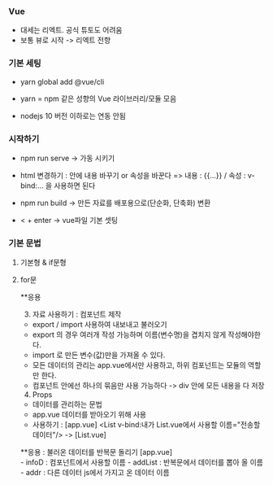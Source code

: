 ### Vue 
- 대세는 리엑트. 공식 튜토도 어려움
- 보통 뷰로 시작 -> 리엑트 전향

### 기본 세팅
- yarn global add @vue/cli 

- yarn = npm 같은 성향의 Vue 라이브러리/모듈 모음
- nodejs 10 버전 이하로는 연동 안됨

### 시작하기
- npm run serve -> 가동 시키기
- html 변경하기 : 안에 내용 바꾸기 or 속성을 바꾼다  => 내용 : {{...}} / 속성 : v-bind:... 을 사용하면 된다
- npm run build -> 만든 자료를 배포용으로(단순화, 단축화) 변환

- < + enter -> vue파일 기본 셋팅

### 기본 문법

1) 기본형 & if문형
    <template>
    <div id="app">
        <img alt="Vue logo" src="./assets/logo.png">
        <!-- html 작성하는 곳  -->
        <p v-bind:style="스타일">{{ 글씨 }}</p> <!-- 기본형 : v-bind: = : 축약어 --> 
        <div v-if="보여줄까요"><p>글씨</p></div> <!-- if문 -->
    </div>
    </template>

    <script>
    // html은 모두 데이터를 통해서 만든다!! 
    export default {
    name: 'app',
    data(){ // html에 뿌릴 데이터를 저장하는 공간
        return{
        글씨: '오호', // 한글로 명령어를 넣어도 상관없다!
        스타일 : 'font-size: 30px',
        보여줄까요 : true,
        }
    },
    components: {
    }
    }
    </script>

    <style>
    #app {
    font-family: 'Avenir', Helvetica, Arial, sans-serif;
    -webkit-font-smoothing: antialiased;
    -moz-osx-font-smoothing: grayscale;
    text-align: center;
    color: #2c3e50;
    margin-top: 60px;
    }
    </style>

2) for문
    <template>
    <div id="app">
        <img alt="Vue logo" src="./assets/logo.png">
        <!-- html 작성하는 곳  -->
        <p v-for="상품 in 상품목록">{{상품}}</p>
        <!-- 반복문의 경우 데이터의 갯수 만큼 반복을 해준다. -->
    </div>
    </template>

    <script>
    // html은 모두 데이터를 통해서 만든다!! 
    export default {
    name: 'app',
    data(){
        return{
        상품목록 : ['신발', '바지', '아우터']
        }
    },
    components: {
    }
    }
    </script>

    <style>
    #app {
    font-family: 'Avenir', Helvetica, Arial, sans-serif;
    -webkit-font-smoothing: antialiased;
    -moz-osx-font-smoothing: grayscale;
    text-align: center;
    color: #2c3e50;
    margin-top: 60px;
    }
    </style>

    **응용
    <template>
    <div id="app">
        <img alt="Vue logo" src="./assets/logo.png">
        <!-- html 작성하는 곳  -->
        <div v-for="dataList in posts">
        <h4>{{ dataList.title }}</h4>
        <p>{{ dataList.date }}</p>
        </div>

    </div>
    </template>

    <script>
    // html은 모두 데이터를 통해서 만든다!! 
    export default {
    name: 'app',
    data(){
        return{
        posts : [ 
            {
            title :'오늘의 일기',
            date :'4월 20일'
            },
            {
            title :'수분크림 추천',
            date :'3월4일'
            },
            {
            title :'강남 맛집 후기',
            date :'2월 22일'
            }
        ],
        }
    },
    components: {
    }
    }
    </script>

    <style>
    #app {
    font-family: 'Avenir', Helvetica, Arial, sans-serif;
    -webkit-font-smoothing: antialiased;
    -moz-osx-font-smoothing: grayscale;
    text-align: center;
    color: #2c3e50;
    margin-top: 60px;
    }
    </style>

    3) 자료 사용하기 : 컴포넌트 제작
    - export / import 사용하여 내보내고 불러오기
    - export 의 경우 여러개 작성 가능하며 이름(변수명)을 겹치지 않게 작성해야한다.
    - import 로 만든 변수(값)만을 가져올 수 있다.
    - 모든 데이터의 관리는 app.vue에서만 사용하고, 하위 컴포넌트는 모듈의 역할만 한다.
    - 컴포넌트 안에선 하나의 묶음만 사용 가능하다 -> div 안에 모든 내용을 다 저장

    4) Props
    - 데이터를 관리하는 문법
    - app.vue 데이터를 받아오기 위해 사용
    - 사용하기 : 
        [app.vue] <List v-bind:내가 List.vue에서 사용할 이름="전송할 데이터"/> -> <List v-bind:infoD="post"/>
        [List.vue] <script>
                    export default {
                        props:{
                            infoD: String// 데이터의 타입을 선언해줌
                        }
                    }
                    </script>

    **응용 : 불러온 데이터를 반복문 돌리기
    [app.vue] 
        <Card v-bind:infoD="addList" v-for="addList in addr" />   
            - infoD : 컴포넌트에서 사용할 이름
            - addList : 반복문에서 데이터를 뽑아 올 이름
            - addr : 다른 데이터 js에서 가지고 온 데이터 이름
        <script>
        import Card from './components/Card.vue';
        import Post from './data/post.js';

        export default {
        name: 'app',
        data(){
            return{
            addr : Post //post.js에서 가지고 온 데이터를 addr에 저장
            }
        },
        components: {
            Card
        }
        }
        </script>

    [Card.vue]
        <template>    
            <div class="col-md-6">
                <img v-bind:src=infoD.image width="100%" alt="#">
                <h4 style="margin-top: 15px;">위치 명 : {{ infoD.title }}</h4>
                <p>건물 특징 : {{ infoD.caption }}</p>
                <p> 가격 : {{ infoD.price }} 원</p>
            </div>
        </template>

        <script>
        export default {
            props:{
                infoD: Object // 데이터의 타입을 선언해줌
            }
        }
        </script>

